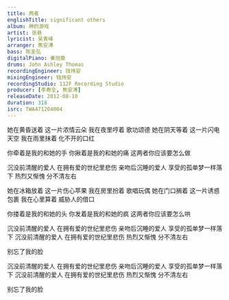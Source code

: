 ```yaml
---
title: 两者
englishTitle: significant others
album: 神的游戏
artist: 张悬
lyricist: 吴青峰
arranger: 焦安溥
bass: 陈圣弘
digitalPiano: 秦旭章
drums: John Ashley Thomas
recordingEngineer: 钱炜安
mixingEngineer: 钱炜安
recordingStudio: 112F Recording Studio
producer: [李寿全, 焦安溥]
releaseDate: 2012-08-10
duration: 318
isrc: TWA471204004
---
```

她在黄昏送着 这一片浓情云朵
我在夜里哼着 歌功颂德
她在阴天等着 这一片闪电天空
我在雨里抹着 化不开的口红

你牵着是我的和她的手
你揪着是我的和她的痛
这两者你应该要怎么做

沉没前清醒的爱人 在拥有爱的世纪里悲伤
亲吻后沉睡的爱人 享受的孤单梦一样落下
热烈又惭愧 分不清左右

她在冰箱放着 这一片伤心苹果
我在房里扮着 歌唱玩偶
她在门口搁着 这一片诱惑包裹
我在心里算着 威胁人的借口

你搂着是我的和她的头
你发着是我的和她的疯
这两者你应该要怎么哄

沉没前清醒的爱人 在拥有爱的世纪里悲伤
亲吻后沉睡的爱人 享受的孤单梦一样落下
沉没前清醒的爱人 在拥有爱的世纪里悲伤
热烈又惭愧 分不清左右

别忘了我的脸

沉没前清醒的爱人 在拥有爱的世纪里悲伤
亲吻后沉睡的爱人 享受的孤单梦一样落下
沉没前清醒的爱人 在拥有爱的世纪里悲伤
热烈又惭愧 分不清左右

别忘了我的脸